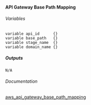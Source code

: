 ####  API Gateway Base Path Mapping

###### Variables
```
variable api_id      {}
variable base_path   {}
variable stage_name  {}
variable domain_name {}
```

##### Outputs
```
N/A
```

###### Documentation
[aws_api_gateway_base_path_mapping](https://www.terraform.io/docs/providers/aws/r/api_gateway_base_path_mapping.html)
